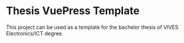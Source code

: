 # Thesis VuePress Template

This project can be used as a template for the bachelor thesis of VIVES Electronics/ICT degree.
